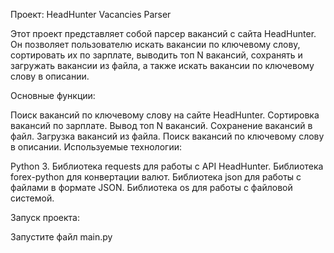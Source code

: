 Проект: HeadHunter Vacancies Parser

Этот проект представляет собой парсер вакансий с сайта HeadHunter. Он позволяет пользователю искать вакансии по ключевому слову, сортировать их по зарплате, выводить топ N вакансий, сохранять и загружать вакансии из файла, а также искать вакансии по ключевому слову в описании.

Основные функции:

Поиск вакансий по ключевому слову на сайте HeadHunter.
Сортировка вакансий по зарплате.
Вывод топ N вакансий.
Сохранение вакансий в файл.
Загрузка вакансий из файла.
Поиск вакансий по ключевому слову в описании.
Используемые технологии:

Python 3.
Библиотека requests для работы с API HeadHunter.
Библиотека forex-python для конвертации валют.
Библиотека json для работы с файлами в формате JSON.
Библиотека os для работы с файловой системой.

Запуск проекта:

Запустите файл main.py 
